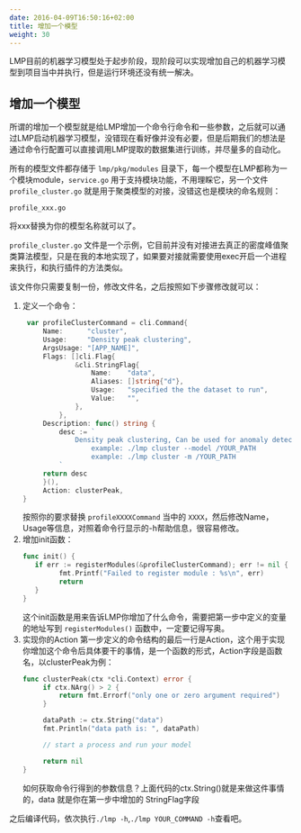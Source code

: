 ```yaml
---
date: 2016-04-09T16:50:16+02:00
title: 增加一个模型
weight: 30
---
```



LMP目前的机器学习模型处于起步阶段，现阶段可以实现增加自己的机器学习模型到项目当中并执行，但是运行环境还没有统一解决。

## 增加一个模型
所谓的增加一个模型就是给LMP增加一个命令行命令和一些参数，之后就可以通过LMP启动机器学习模型，没错现在看好像并没有必要，但是后期我们的想法是通过命令行配置可以直接调用LMP提取的数据集进行训练，并尽量多的自动化。

所有的模型文件都存储于 `lmp/pkg/modules` 目录下，每一个模型在LMP都称为一个模块module，`service.go` 用于支持模块功能，不用理睬它，另一个文件 `profile_cluster.go` 就是用于聚类模型的对接，没错这也是模块的命名规则：
```shell
profile_xxx.go
```
将xxx替换为你的模型名称就可以了。

`profile_cluster.go` 文件是一个示例，它目前并没有对接进去真正的密度峰值聚类算法模型，只是在我的本地实现了，如果要对接就需要使用exec开启一个进程来执行，和执行插件的方法类似。

该文件你只需要复制一份，修改文件名，之后按照如下步骤修改就可以：
1. 定义一个命令：
   ```go
    var profileClusterCommand = cli.Command{
        Name:      "cluster",
        Usage:     "Density peak clustering",
        ArgsUsage: "[APP_NAME]",
        Flags: []cli.Flag{
		        &cli.StringFlag{
			        Name:    "data",
			        Aliases: []string{"d"},
			        Usage:   "specified the the dataset to run",
			        Value:   "",
		        },
	        },
        Description: func() string {
            desc := `
                Density peak clustering, Can be used for anomaly detection.
                    example: ./lmp cluster --model /YOUR_PATH
                    example: ./lmp cluster -m /YOUR_PATH
	        `
        return desc
        }(),
        Action: clusterPeak,
   }
   ```
   按照你的要求替换 `profileXXXXCommand` 当中的 `XXXX`，然后修改Name，Usage等信息，对照着命令行显示的-h帮助信息，很容易修改。
2. 增加init函数：
   ```go
   func init() {
      if err := registerModules(&profileClusterCommand); err != nil {
            fmt.Printf("Failed to register module : %s\n", err)
            return
      }
   }
   ```
   这个init函数是用来告诉LMP你增加了什么命令，需要把第一步中定义的变量的地址写到 `registerModules()` 函数中，一定要记得写奥。
3. 实现你的Action
   第一步定义的命令结构的最后一行是Action，这个用于实现你增加这个命令后具体要干的事情，是一个函数的形式，Action字段是函数名，以clusterPeak为例：
   ```go
   func clusterPeak(ctx *cli.Context) error {
        if ctx.NArg() > 2 {
            return fmt.Errorf("only one or zero argument required")
        }
   
        dataPath := ctx.String("data")
        fmt.Println("data path is: ", dataPath)
   
        // start a process and run your model
   
        return nil
   }
   ```
   如何获取命令行得到的参数信息？上面代码的ctx.String()就是来做这件事情的，data 就是你在第一步中增加的 StringFlag字段

之后编译代码，依次执行`./lmp -h`,`./lmp YOUR_COMMAND -h`查看吧。